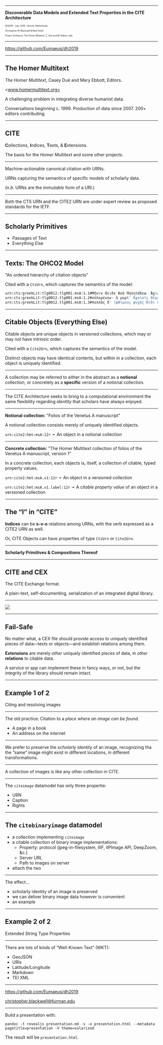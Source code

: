
---

**Discoverable Data Models and Extended Text Properties in the CITE Architecture**

<div style="font-size: 50%;">

DH2019 · July, 2019 · Utrecht, Netherlands

Christopher W. Blackwell & Neel Smith

Project Architects, *The Homer Multitext*, C. Dué and M. Ebbott, edd.

</div>

---

https://github.com/Eumaeus/dh2019

---

## The Homer Multitext

*The Homer Multitext*, Casey Dué and Mary Ebbott, Editors. 

<www.homermultitext.org>

A challenging problem in integrating diverse humanist data.

Conversations beginning c. 1999. Production of data since 2007. 200+ editors contributing.

---

## CITE

**C**ollections, **I**ndices, **T**exts, & **E**xtensions.

The basis for the *Homer Multitext* and some other projects.

---

Machine-actionable canonical citation with URNs.

URNs capturing the semantics of specific models of scholarly data.

(*n.b.* URNs are the *immutable* form of a URI.)

---

Both the CTS URN and the CITE2 URN are under expert review as proposed standards for the IETF.

---

## Scholarly Primitives

- Passages of Text 
- Everything Else

---

## Texts: The OHCO2 Model

"An ordered hierarchy of citation objects"

Cited with a `CtsUrn`, which captures the semantics of the model:

~~~ bash
urn:cts:greekLit:tlg0012.tlg001.msA:1.1#Μῆνιν ἄειδε θεὰ Πηληϊάδεω  Ἀχιλῆος  
urn:cts:greekLit:tlg0012.tlg001.msA:1.2#οὐλομένην· ἡ μυρί' Ἀχαιοῖς ἄλγε' ἔθηκεν·
urn:cts:greekLit:tlg0012.tlg001.msA:1.3#πολλὰς δ' ἰφθίμους ψυχὰς Ἄϊδι προΐαψεν
~~~

---

## Citable Objects (Everything Else)

Citable objects are unique objects in versioned collections, which may or may not have intrinsic order.

Cited with a `Cite2Urn`, which captures the semantics of the model.

Distinct objects may have identical contents, but within in a collection, each object is uniquely identified.

---

A collection may be referred to either in the abstract as a **notional** collection, or concretely as a **specific** version of a notional collection. 

---

The CITE Architecture seeks to bring to a computational environment the same flexibility regarding *identity* that scholars have always enjoyed.

---

**Notional collection:** "Folios of the Venetus A manuscript"

A notional collection consists merely of uniquely identified objects.

`urn:cite2:hmt:msA:12r` ➛ An object in a notional collection

---

**Concrete collection:** "The Homer Multitext collection of folios of the Venetus A manuscript, version 1" 

In a concrete collection, each objects is, itself, a collection of citable, typed property values.

`urn:cite2:hmt:msA.v1:12r` ➛ An object in a versioned collection

`urn:cite2:hmt:msA.v1.label:12r` ➛ A *citable property value* of an object in a versioned collection

---

## The “I” in “CITE”

**Indices** can be **s-v-o** relations among URNs, with the verb expressed as a CITE2 URN as well.

Or, CITE Objects can have properties of type `CtsUrn` or `Cite2Urn`.

---

**Scholarly Primitives & Compositions Thereof**

---

## CITE and CEX

The CITE Exchange format.

A plain-text, self-documenting, serialization of an integrated digital library.

---

<img src="images/voyager.jpg"/>

---

## Fail-Safe

No matter what, a CEX file should provide access to uniquely identified pieces of data—texts or objects—and establish relations among them.

**Extensions** are merely *other* uniquely identified pieces of data, in *other* **relations** to citable data.

A service or app can implement these in fancy ways, or not, but the integrity of the library should remain intact.

---

## Example 1 of 2

Citing and resolving images

---

The old practice: Citation to a *place where an image can be found.*

- A page in a book
- An address on the internet

---

We prefer to preserve the *scholarly identity* of an image, recognizinig tha the “same” image might exist in different locations, in different transformations.

---

A collection of images is like any other collection in CITE.

---

The `citeimage` datamodel has only three propertie:

- URN
- Caption
- Rights

---


## The `citebinaryimage` datamodel

- a collection implementing `citeimage`
- a citable collection of binary image implementations:
	- Property: protocol (jpeg-in-filesystem, IIIF, IIPImage API, DeepZoom, &c.)
	- Server URL
	- Path to images on server
- attach the two

---

The effect…

- scholarly identity of an image is preserved
- we can deliver binary image data however is convenient
- an example

---

## Example 2 of 2

Extended String Type Properties

---

There are lots of kinds of “Well-Known Text” (WKT):

- GeoJSON
- URIs
- Latitude/Longitude
- Markdown
- TEI XML

---


<https://github.com/Eumaeus/dh2019>

<christopher.blackwell@furman.edu>


---

Build a presentation with:

`pandoc -t revealjs presentation.md -s -o presentation.html --metadata pagetitle=presentation -V theme=solarized`

The result will be `presentation.html`.

